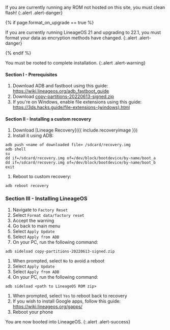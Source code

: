 If you are currently running any ROM not hosted on this site, you must clean flash!
{:.alert .alert-danger}

{% if page.format_on_upgrade == true %}

If you are currently running LineageOS 21 and upgrading to 22.1, you must format your data as encryption methods have changed.
{:.alert .alert-danger}

{% endif %}

You must be rooted to complete installation.
{:.alert .alert-warning}

#### Section I - Prerequisites

1. Download ADB and fastboot using this guide: <https://wiki.lineageos.org/adb_fastboot_guide>
1. Download [copy-partitions-20220613-signed.zip](https://mirrorbits.lineageos.org/tools/copy-partitions-20220613-signed.zip)
1. If you're on Windows, enable file extensions using this guide: <https://3ds.hacks.guide/file-extensions-(windows).html>

#### Section II - Installing a custom recovery

1. Download [Lineage Recovery]({{ include.recoveryimage }})
1. Install it using ADB:
```
adb push <name of downloaded file> /sdcard/recovery.img
adb shell
su
dd if=/sdcard/recovery.img of=/dev/block/bootdevice/by-name/boot_a
dd if=/sdcard/recovery.img of=/dev/block/bootdevice/by-name/boot_b
exit
```
1. Reboot to custom recovery:
```
adb reboot recovery
```

### Section III - Installing LineageOS

1. Navigate to `Factory Reset`
1. Select `Format data/factory reset`
1. Accept the warning
1. Go back to main menu
1. Select `Apply Update`
1. Select `Apply from ADB`
1. On your PC, run the following command:
```
adb sideload copy-partitions-20220613-signed.zip
```
1. When prompted, select `No` to avoid a reboot
1. Select `Apply Update`
1. Select `Apply from ADB`
1. On your PC, run the following command:
```
adb sideload <path to LineageOS ROM zip>
```
1. When prompted, select `Yes` to reboot back to recovery
1. If you wish to install Google apps, follow this guide: <https://wiki.lineageos.org/gapps/>
1. Reboot your phone

You are now booted into LineageOS.
{:.alert .alert-success}
